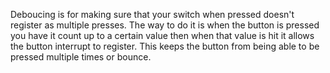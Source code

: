 Deboucing is for making sure that your switch when pressed doesn't register as multiple presses. The way to do it is when the button is pressed you have it count up to a certain value then when that value is hit it allows the button interrupt to register. This keeps the button from being able to be pressed multiple times or bounce.
